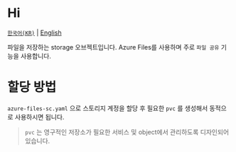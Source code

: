 # Hi

[`한국어(KR)`](./README.md) | [English](./README.en-US.md)

파일을 저장하는 storage 오브젝트입니다. Azure Files를 사용하며 주로 `파일 공유` 기능을 사용합니다.

# 할당 방법

`azure-files-sc.yaml` 으로 스토리지 계정을 할당 후 필요한 `pvc` 를 생성해서 동적으로 사용하시면 됩니다.

> `pvc` 는 영구적인 저장소가 필요한 서비스 및 object에서 관리하도록 디자인되어 있습니다.

